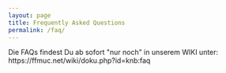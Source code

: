 ```yaml
---
layout: page
title: Frequently Asked Questions
permalink: /faq/
---
```

<head>
  <meta http-equiv='refresh' content='0; URL=https://ffmuc.net/wiki/doku.php?id=knb:faq'>
</head>
<script language="javascript" type="text/javascript">
     <!--
     window.setTimeout('window.open("https://ffmuc.net/wiki/doku.php?id=knb:faq")',2000);
     // -->
 </script>
Die FAQs findest Du ab sofort "nur noch" in unserem WIKI unter: https://ffmuc.net/wiki/doku.php?id=knb:faq
